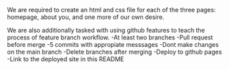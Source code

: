 We are required to create an html and css file for each of the three pages: 
homepage, about you, and one more of our own desire.

We are also additionally tasked with using github features to teach the process of feature branch workflow. 
-At least two branches 
-Pull request before merge 
-5 commits with appropiate messsages 
-Dont make changes on the main branch 
-Delete branches after merging 
-Deploy to github pages 
-Link to the deployed site in this README
